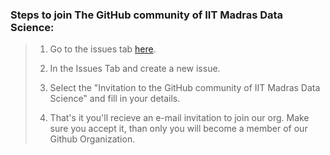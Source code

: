### Steps to join The GitHub community of IIT Madras Data Science:

> 1. Go to the issues tab [here](https://github.com/IIT-M-Data-Science/Support/issues).
>   
> 2. In the Issues Tab and create a new issue.
> 
> 3. Select the "Invitation to the GitHub community of IIT Madras Data Science" and fill in your details.
> 
> 4. That's it you'll recieve an e-mail invitation to join our org. Make sure you accept it, than only you will become a member of our Github Organization.
